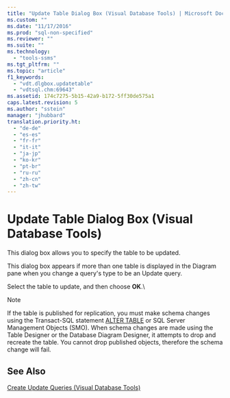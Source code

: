 ```yaml
---
title: "Update Table Dialog Box (Visual Database Tools) | Microsoft Docs"
ms.custom: ""
ms.date: "11/17/2016"
ms.prod: "sql-non-specified"
ms.reviewer: ""
ms.suite: ""
ms.technology: 
  - "tools-ssms"
ms.tgt_pltfrm: ""
ms.topic: "article"
f1_keywords: 
  - "vdt.dlgbox.updatetable"
  - "vdtsql.chm:69643"
ms.assetid: 174c7275-5b15-42a9-b172-5ff30de575a1
caps.latest.revision: 5
ms.author: "sstein"
manager: "jhubbard"
translation.priority.ht: 
  - "de-de"
  - "es-es"
  - "fr-fr"
  - "it-it"
  - "ja-jp"
  - "ko-kr"
  - "pt-br"
  - "ru-ru"
  - "zh-cn"
  - "zh-tw"
---
```

# Update Table Dialog Box (Visual Database Tools)
This dialog box allows you to specify the table to be updated.  
  
This dialog box appears if more than one table is displayed in the Diagram pane when you change a query's type to be an Update query.  
  
Select the table to update, and then choose **OK**.\  
  
> [!NOTE]  
> If the table is published for replication, you must make schema changes using the Transact-SQL statement [ALTER TABLE](http://msdn.microsoft.com/en-us/f1745145-182d-4301-a334-18f799d361d1) or SQL Server Management Objects (SMO). When schema changes are made using the Table Designer or the Database Diagram Designer, it attempts to drop and recreate the table. You cannot drop published objects, therefore the schema change will fail.  
  
## See Also  
[Create Update Queries (Visual Database Tools)](../ssms/create-update-queries--visual-database-tools-.md)  
  
